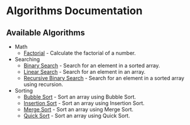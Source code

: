 # Algorithms Documentation

## Available Algorithms

- Math
  - [Factorial](math/factorial.md) - Calculate the factorial of a number.
- Searching
  - [Binary Search](search/binary-search.md) - Search for an element in a sorted array.
  - [Linear Search](search/linear-search.md) - Search for an element in an array.
  - [Recursive Binary Search](search/recursive-binary-search.md) - Search for an element in a sorted array using recursion.
- Sorting
  - [Bubble Sort](sort/bubble-sort.md) - Sort an array using Bubble Sort.
  - [Insertion Sort](sort/insertion-sort.md) - Sort an array using Insertion Sort.
  - [Merge Sort](sort/merge-sort.md) - Sort an array using Merge Sort.
  - [Quick Sort](sort/quick-sort.md) - Sort an array using Quick Sort.
